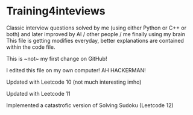 # Training4inteviews
Classic interview questions solved by me (using either Python or C++ or both) and later improved by AI / other people / me finally using my brain
This file is getting modifies everyday, better explanations are contained within the code file.

This is ~not~ my first change on GitHub!

I edited this file on my own computer! AH HACKERMAN!

Updated with Leetcode 10 (not much interesting imho)

Updated with Leetcode 11

Implemented a catastrofic version of Solving Sudoku (Leetcode 12)
